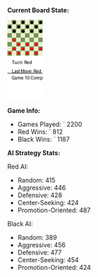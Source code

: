 
**Current Board State:**  
<!-- START_GIF -->
![Checkers Game](./checkers_game.gif)
<!-- END_GIF -->

**Game Info:**  
- Games Played: `<!-- GAMES_PLAYED --> 2200
- Red Wins: `<!-- RED_WINS --> 812
- Black Wins: `<!-- BLACK_WINS --> 1187

<!-- AI_STATS -->
**AI Strategy Stats:**

Red AI:
- Random: 415
- Aggressive: 446
- Defensive: 428
- Center-Seeking: 424
- Promotion-Oriented: 487

Black AI:
- Random: 389
- Aggressive: 456
- Defensive: 477
- Center-Seeking: 454
- Promotion-Oriented: 424
